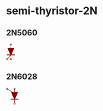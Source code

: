 # semi-thyristor-2N

## 2N5060
![2N5060__1__1](/images/_semi__SCR__1__1.png?raw=true) 

## 2N6028
![2N6028__1__1](/images/_semi__PUT__1__1.png?raw=true) 

